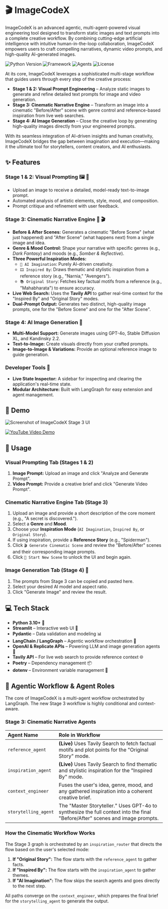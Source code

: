 # 🎬 ImageCodeX

ImageCodeX is an advanced agentic, multi-agent-powered visual engineering tool designed to transform static images and text prompts into a complete creative workflow. By combining cutting-edge artificial intelligence with intuitive human-in-the-loop collaboration, ImageCodeX empowers users to craft compelling narratives, dynamic video prompts, and high-quality AI-generated images.

![Python Version](https://img.shields.io/badge/Python-3.10+-blue.svg)
![Framework](https://img.shields.io/badge/Framework-Streamlit-FF4B4B)
![Agents](https://img.shields.io/badge/Agents-LangGraph-E86F2C)
![License](https://img.shields.io/badge/License-MIT-green.svg)

At its core, ImageCodeX leverages a sophisticated multi-stage workflow that guides users through every step of the creative process:

-   **Stage 1 & 2: Visual Prompt Engineering** – Analyze static images to generate and refine detailed text prompts for image and video generation.
-   **Stage 3: Cinematic Narrative Engine** – Transform an image into a cinematic "Before/After" scene with genre control and reference-based inspiration from live web searches.
-   **Stage 4: AI Image Generation** – Close the creative loop by generating high-quality images directly from your engineered prompts.

With its seamless integration of AI-driven insights and human creativity, ImageCodeX bridges the gap between imagination and execution—making it the ultimate tool for storytellers, content creators, and AI enthusiasts.

## ✨ Features

### Stage 1 & 2: Visual Prompting 🖼️ 🎥
- Upload an image to receive a detailed, model-ready text-to-image prompt.
- Automated analysis of artistic elements, style, mood, and composition.
- Prompt critique and refinement with user feedback.

### Stage 3: Cinematic Narrative Engine 📖 🎬
- **Before & After Scenes:** Generates a cinematic "Before Scene" (what just happened) and "After Scene" (what happens next) from a single image and idea.
- **Genre & Mood Control:** Shape your narrative with specific genres (e.g., *Dark Fantasy*) and moods (e.g., *Somber & Reflective*).
- **Three Powerful Inspiration Modes:**
    - `🧠 AI Imagination`: Purely AI-driven creativity.
    - `🎞️ Inspired By`: Draws thematic and stylistic inspiration from a reference story (e.g., "Narnia," "Avengers").
    - `📚 Original Story`: Fetches key factual motifs from a reference (e.g., "Mahabharata") to ensure accuracy.
- **Live Web Search:** Uses the **Tavily API** to gather real-time context for the "Inspired By" and "Original Story" modes.
- **Dual-Prompt Output:** Generates two distinct, high-quality image prompts, one for the "Before Scene" and one for the "After Scene".

### Stage 4: AI Image Generation 🎨
- **Multi-Model Support:** Generate images using GPT-4o, Stable Diffusion XL, and Kandinsky 2.2.
- **Text-to-Image:** Create visuals directly from your crafted prompts.
- **Image-to-Image & Variations:** Provide an optional reference image to guide generation.

### Developer Tools 🔧
- **Live State Inspector:** A sidebar for inspecting and clearing the application's real-time state.
- **Modular Architecture:** Built with LangGraph for easy extension and agent management.

## 🎥 Demo

![Screenshot of ImageCodeX Stage 3 UI](docs/screenshot_stage3.png)
<!-- TODO: Replace with an updated screenshot showing the new Stage 3 UI with a generated Before/After scene. -->

[![YouTube Video Demo](https://img.youtube.com/vi/your_video_id/0.jpg)](https://www.youtube.com/watch?v=your_video_id)
<!-- TODO: Replace with your actual YouTube video link -->

## 🚀 Usage

### Visual Prompting Tab (Stages 1 & 2)
1.  **Image Prompt:** Upload an image and click "Analyze and Generate Prompt".
2.  **Video Prompt:** Provide a creative brief and click "Generate Video Prompt".

### Cinematic Narrative Engine Tab (Stage 3)
1.  Upload an image and provide a short description of the core moment (e.g., "A secret is discovered.").
2.  Select a **Genre** and **Mood**.
3.  Choose your **Inspiration Mode** (`AI Imagination`, `Inspired By`, or `Original Story`).
4.  If using inspiration, provide a **Reference Story** (e.g., "Spiderman").
5.  Click `🎬 Generate Cinematic Scene` and review the "Before/After" scenes and their corresponding image prompts.
6.  Click `🔄 Start New Scene` to unlock the UI and begin again.

### Image Generation Tab (Stage 4) 🎨
1.  The prompts from Stage 3 can be copied and pasted here.
2.  Select your desired AI model and aspect ratio.
3.  Click "Generate Image" and review the result.

## 💻 Tech Stack

-   **Python 3.10+** 🐍
-   **Streamlit** – Interactive web UI 🌟
-   **Pydantic** – Data validation and modeling 📊
-   **LangChain / LangGraph** – Agentic workflow orchestration 🤖
-   **OpenAI & Replicate APIs** – Powering LLM and image generation agents 🧠
-   **Tavily API** – For live web search to provide reference context 🌐
-   **Poetry** – Dependency management 📦
-   **dotenv** – Environment variable management 🔑

## 🤖 Agentic Workflow & Agent Roles

The core of ImageCodeX is a multi-agent workflow orchestrated by LangGraph. The new Stage 3 workflow is highly conditional and context-aware.

### Stage 3: Cinematic Narrative Agents

| Agent Name | Role in Workflow |
| :--- | :--- |
| `reference_agent` | **(Live)** Uses Tavily Search to fetch factual motifs and plot points for the "Original Story" mode. |
| `inspiration_agent` | **(Live)** Uses Tavily Search to find thematic and stylistic inspiration for the "Inspired By" mode. |
| `context_engineer` | Fuses the user's idea, genre, mood, and any gathered inspiration into a coherent creative brief. |
| `storytelling_agent` | The "Master Storyteller." Uses GPT-4o to synthesize the full context into the final "Before/After" scenes and image prompts. |

### How the Cinematic Workflow Works

The Stage 3 graph is orchestrated by an `inspiration_router` that directs the flow based on the user's selected mode:
1.  **If "Original Story":** The flow starts with the `reference_agent` to gather facts.
2.  **If "Inspired By":** The flow starts with the `inspiration_agent` to gather themes.
3.  **If "AI Imagination":** The flow skips the search agents and goes directly to the next step.

All paths converge on the `context_engineer`, which prepares the final brief for the `storytelling_agent` to generate the output.
